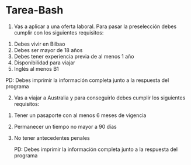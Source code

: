 # Tarea-Bash


1) Vas a aplicar a una oferta laboral. Para pasar la preselección debes cumplir con los siguientes requisitos:

1. Debes vivir en Bilbao
2. Debes ser mayor de 18 años
3. Debes tener experiencia previa de al menos 1 año
4. Disponibilidad para viajar
5. Inglés al menos B1

PD: Debes imprimir la información completa junto a la respuesta del programa

2) Vas a viajar a Australia y para conseguirlo debes cumplir los siguientes requisitos:

1. Tener un pasaporte con al menos 6 meses de vigencia
2. Permanecer un tiempo no mayor a 90 días 
3. No tener antecedentes penales

   PD: Debes imprimir la información completa junto a la respuesta del programa
